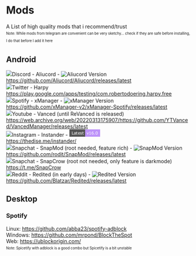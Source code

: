 # Mods
A List of high quality mods that i recommend/trust   
<sup><sub>Note: While mods from telegram are convenient can be very sketchy... check if they are safe before installing, I do that before I add it here</sub></sup>   

## Android
<img src="https://avatars.githubusercontent.com/u/78881422" width="20">Discord - Aliucord - ![Aliucord Version](https://img.shields.io/github/v/tag/Aliucord/Aliucord?label=Latest&style=flat-square&color=bd93f9)   
https://github.com/Aliucord/Aliucord/releases/latest   
<img src="https://lh3.googleusercontent.com/2ql878JGVcF04tskZt6rUGh9YhWbMkAmlpRtPKqn_3dhn5hY9KL2aILSy3aq6uvHM_k=s0?imgmax=0" width="20">Twitter - Harpy   
https://play.google.com/apps/testing/com.robertodoering.harpy.free   
<img src="https://xmanagerapp.com/favicon.ico?" width="20">Spotify - xManager - ![xManager Version](https://img.shields.io/github/v/tag/xManager-v2/xManager-Spotify?label=Latest&style=flat-square&color=bd93f9)   
https://github.com/xManager-v2/xManager-Spotify/releases/latest   
<img src="https://vancedapp.com/favicon.ico" width="20">Youtube - Vanced (until ReVanced is released)   
https://web.archive.org/web/20220313175907/https://github.com/YTVanced/VancedManager/releases/latest   
<img src="https://thedise.me/src/images/pink/icon_original.png" width="20">Instagram - Instander - ![Instander Version (only auto updates on site)](https://github.com/WmeLuna/mods/blob/main/_layouts/insta.png?raw=true)   
https://thedise.me/instander/   
<img src="https://www.snapchat.com/images/favicon.png" width="20">Snapchat - SnapMod (root needed, feature rich) - ![SnapMod Version](https://img.shields.io/github/v/tag/rodit/SnapMod?label=Latest&style=flat-square&color=bd93f9)   
https://github.com/rodit/SnapMod/releases/latest   
<img src="https://www.snapchat.com/images/favicon.png" width="20">Snapchat - SnapCrow (root not needed, only feature is darkmode)   
https://t.me/SnapCrow   
<img src="https://www.redditstatic.com/desktop2x/img/favicon/android-icon-36x36.png" width="20">Reddit - Redited (in early days) - ![Redited Version](https://img.shields.io/github/v/tag/Blatzar/Redited?label=Latest&style=flat-square&color=bd93f9)   
https://github.com/Blatzar/Redited/releases/latest

## Desktop   
### Spotify 
Linux: https://github.com/abba23/spotify-adblock   
Windows: https://github.com/mrpond/BlockTheSpot   
Web: https://ublockorigin.com/   
<sup><sub>Note: Spicetify with adblock is a good combo but Spicetify is a bit unstable</sub></sup>   
